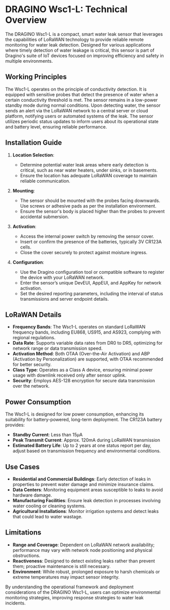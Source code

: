 # DRAGINO Wsc1-L: Technical Overview

The DRAGINO Wsc1-L is a compact, smart water leak sensor that leverages the capabilities of LoRaWAN technology to provide reliable remote monitoring for water leak detection. Designed for various applications where timely detection of water leakage is critical, this sensor is part of Dragino's suite of IoT devices focused on improving efficiency and safety in multiple environments.

## Working Principles

The Wsc1-L operates on the principle of conductivity detection. It is equipped with sensitive probes that detect the presence of water when a certain conductivity threshold is met. The sensor remains in a low-power standby mode during normal conditions. Upon detecting water, the sensor sends an alert via the LoRaWAN network to a central server or cloud platform, notifying users or automated systems of the leak. The sensor utilizes periodic status updates to inform users about its operational state and battery level, ensuring reliable performance.

## Installation Guide

1. **Location Selection**: 
   - Determine potential water leak areas where early detection is critical, such as near water heaters, under sinks, or in basements.
   - Ensure the location has adequate LoRaWAN coverage to maintain reliable communication.

2. **Mounting**:
   - The sensor should be mounted with the probes facing downwards. Use screws or adhesive pads as per the installation environment.
   - Ensure the sensor's body is placed higher than the probes to prevent accidental submersion.

3. **Activation**:
   - Access the internal power switch by removing the sensor cover.
   - Insert or confirm the presence of the batteries, typically 3V CR123A cells.
   - Close the cover securely to protect against moisture ingress.

4. **Configuration**:
   - Use the Dragino configuration tool or compatible software to register the device with your LoRaWAN network.
   - Enter the sensor’s unique DevEUI, AppEUI, and AppKey for network activation.
   - Set the desired reporting parameters, including the interval of status transmissions and server endpoint details.

## LoRaWAN Details

- **Frequency Bands**: The Wsc1-L operates on standard LoRaWAN frequency bands, including EU868, US915, and AS923, complying with regional regulations.
- **Data Rate**: Supports variable data rates from DR0 to DR5, optimizing for network range or data transmission speed.
- **Activation Method**: Both OTAA (Over-the-Air Activation) and ABP (Activation by Personalization) are supported, with OTAA recommended for better security.
- **Class Type**: Operates as a Class A device, ensuring minimal power usage with downlink received only after sensor uplink.
- **Security**: Employs AES-128 encryption for secure data transmission over the network.

## Power Consumption

The Wsc1-L is designed for low power consumption, enhancing its suitability for battery-powered, long-term deployment. The CR123A battery provides:

- **Standby Current**: Less than 15µA
- **Peak Transmit Current**: Approx. 120mA during LoRaWAN transmission
- **Estimated Battery Life**: Up to 2 years at one status report per day, adjust based on transmission frequency and environmental conditions.

## Use Cases

- **Residential and Commercial Buildings**: Early detection of leaks in properties to prevent water damage and minimize insurance claims.
- **Data Centers**: Monitoring equipment areas susceptible to leaks to avoid hardware damage.
- **Manufacturing Facilities**: Ensure leak detection in processes involving water cooling or cleaning systems.
- **Agricultural Installations**: Monitor irrigation systems and detect leaks that could lead to water wastage.

## Limitations

- **Range and Coverage**: Dependent on LoRaWAN network availability; performance may vary with network node positioning and physical obstructions.
- **Reactiveness**: Designed to detect existing leaks rather than prevent them; proactive maintenance is still necessary.
- **Environment**: While robust, prolonged exposure to harsh chemicals or extreme temperatures may impact sensor integrity.

By understanding the operational framework and deployment considerations of the DRAGINO Wsc1-L, users can optimize environmental monitoring strategies, improving response strategies to water leak incidents.